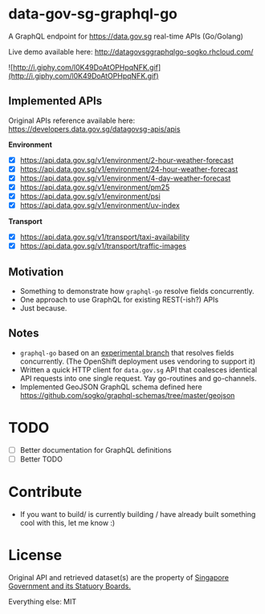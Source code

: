 # data-gov-sg-graphql-go
A GraphQL endpoint for https://data.gov.sg real-time APIs (Go/Golang)

Live demo available here: http://datagovsggraphqlgo-sogko.rhcloud.com/

![http://i.giphy.com/l0K49DoAtOPHpqNFK.gif](http://i.giphy.com/l0K49DoAtOPHpqNFK.gif)

## Implemented APIs
Original APIs reference available here: https://developers.data.gov.sg/datagovsg-apis/apis

__Environment__
- [x] https://api.data.gov.sg/v1/environment/2-hour-weather-forecast
- [x] https://api.data.gov.sg/v1/environment/24-hour-weather-forecast
- [x] https://api.data.gov.sg/v1/environment/4-day-weather-forecast
- [x] https://api.data.gov.sg/v1/environment/pm25
- [x] https://api.data.gov.sg/v1/environment/psi
- [x] https://api.data.gov.sg/v1/environment/uv-index

__Transport__
- [x] https://api.data.gov.sg/v1/transport/taxi-availability
- [x] https://api.data.gov.sg/v1/transport/traffic-images

## Motivation
- Something to demonstrate how `graphql-go` resolve fields concurrently.
- One approach to use GraphQL for existing REST(-ish?) APIs
- Just because.

## Notes
- `graphql-go` based on an [experimental branch](https://github.com/sogko/graphql/tree/sogko/experiment-parallel-resolve) that resolves fields concurrently. (The OpenShift deployment uses vendoring to support it)
- Written a quick HTTP client for `data.gov.sg` API that coalesces identical API requests into one single request. Yay go-routines and go-channels.
- Implemented GeoJSON GraphQL schema defined here https://github.com/sogko/graphql-schemas/tree/master/geojson

# TODO
- [ ] Better documentation for GraphQL definitions
- [ ] Better TODO

# Contribute
- If you want to build/ is currently building / have already built something cool with this, let me know :)

# License 
Original API and retrieved dataset(s) are the property of [Singapore Government and its Statuory Boards.](https://developers.data.gov.sg/terms-use)

Everything else: MIT

